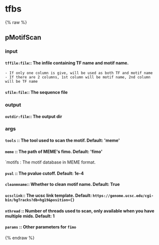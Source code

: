 # tfbs
<!-- toc -->
{% raw %}

## pMotifScan

### input
#### `tffile:file`:: The infile containing TF name and motif name.  
	- If only one column is give, will be used as both TF and motif name
	- If there are 2 columns, 1st column will be motif name, 2nd column will be TF name
#### `sfile:file`:: The sequence file  

### output
#### `outdir:file`:: The output dir  

### args
#### `tools`   :: The tool used to scan the motif. Default: 'meme'  
#### `meme`    :: The path of MEME's fimo. Default: 'fimo'  
`motifs   : The motif database in MEME format.
#### `pval`    :: The pvalue cutoff. Default: 1e-4  
#### `cleanmname`:: Whether to clean motif name. Default: True  
#### `ucsclink`:: The ucsc link template. Default: `https://genome.ucsc.edu/cgi-bin/hgTracks?db=hg19&position={}`  
#### `nthread` :: Number of threads used to scan, only available when you have multiple mids. Default: 1  
#### `params`  :: Other parameters for `fimo`  
{% endraw %}
